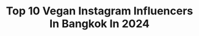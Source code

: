---
title: Top 10 Vegan Instagram Influencers In Bangkok In 2024
description: >-
  Find top vegan Instagram influencers in Bangkok in 2024. Most popular hashtags: #vegan #thailand #plantbased.
platform: Instagram
hits: 5
text_top: See the most popular Instagram profiles on inBeat.
text_bottom: Our database holds 5 Instagram influencers like this in Bangkok, Thailand for you to collaborate.
profiles:
  - username: "mymeatlessmeals"
    fullname: >-
      Vegan Food Tales by a Thai 🌱🇹🇭
    bio: >-
      THE Bangkok-Based Black Sheep vegan who creates original recipes, colorful videos, and homemade memes.‬ Fighting my demons while trying to cook.
    location: "Thailand"
    followers: 86937
    engagement: 246
    commentsToLikes: 0.032383
    id: ck5hoog7npxh10i11n5zv2zpg
    verified: false
    hashtags: "#sriracha, #vegans, #easyrecipes, #veganeating"
  - username: "healthy.dolls"
    fullname: >-
      Pang Saifon
    bio: >-
      Do everything in Love 🤍 1 Corinthians 16:14 🥬 Founder @edenerjuice 🌹 Unique, Authentic and irreplaceable . Juice fast, almondmilk 👇🏻
    location: "Thailand"
    followers: 55650
    engagement: 258
    commentsToLikes: 0.026350
    id: ck5zkbfezj64g0i14gtq5brqw
    verified: false
    hashtags: "#khaoyai, #thailand, #panghealthyroutine, #movenpickkhaoyai"
  - username: "gainmadeline"
    fullname: >-
      Personal Trainer / Athlete
    bio: >-
      Athlete🇹🇭 Line:@gainmadeline2 FB Page:TrainWithGain 🏆2nd-ShawnRho2019 🏆2nd-BenWCSpain2018 🏆2nd-OAAsiaHK2016 🥇Mr.THAILAND2016 Owner:@tammachaat.drink
    location: "Thailand"
    followers: 8410
    engagement: 291
    commentsToLikes: 0.018402
    id: ck55ox92q9bfr0i11nn8p3w63
    verified: false
    hashtags: "#diet, #gymlife, #teamgain, #athlete"
  - username: "healthydiarywithme"
    fullname: >-
      ms.self-love, hdwm ✨
    bio: >-
      👩🏻‍⚕️Physiotherapist 🌈Heathy(physical&mental health)diary ✨Self-improvement, Healthy Lifestyle 🤍@plamilland 💌for work: DM or click
    location: "Thailand"
    followers: 108868
    engagement: 14
    commentsToLikes: 0.021293
    id: ck6u78urfk4u80j71j3hadb2i
    verified: false
    hashtags: "#asics, #gourmetmarketthailand, #asicsth, #themallgroup"
  - username: "iankittichai"
    fullname: >-
      Pongtawat Chalermkittichai
    bio: >-
      🇹🇭@cuisineconcept 🇹🇼@coasttaiwan 🇹🇭@issayasiameseclub 🇺🇸@spotdessertbar 🇸🇬@rwsdiningartisans 🇹🇭Masterchefthailand 🇳🇱KittichaiBV
    location: "Thailand"
    followers: 215932
    engagement: 90
    commentsToLikes: 0.006584
    id: ck0w3aqkbsfrf0i1993riqqo5
    verified: false
    hashtags: "#iankittichai, #stayhome, #igdaily, #cuisineconceptbyiankittichai"
  - username: "takiatto"
    fullname: >-
      Tak sawasdibood
    bio: >-
      Vegan Wizard
    location: "Thailand"
    followers: 7133
    engagement: 675
    commentsToLikes: 0.019803
    id: ckap1l096uzt80i78zfy6qq0s
    verified: false
    hashtags: "#staycation"
  - username: "jeena_adcharaporn"
    fullname: >-
      Jeena Adcharaporn
    bio: >-
      จีน่า อัจฉราภรณ์😙💕 นางสาวไทย 2556👸🏼 Miss Thailand 2013 Actress,TV Host,MC 💥True Inside #For work‭ 091-541-6463 #Vegangirl🍎🌽🥑 @baconbiscutethecorgi
    location: "Thailand"
    followers: 30920
    engagement: 78
    commentsToLikes: 0.024311
    id: ck0w354ygrnn10i19fp5atqqa
    verified: false
    hashtags: "#corgistagram, #myfavcorgi, #noojeemakemerit, #lovecorgi"
  - username: "mymeatlessmeals"
    fullname: >-
      Vegan Food Tales by a Thai 🌱🇹🇭
    bio: >-
      THE Bangkok-Based Black Sheep vegan who creates original recipes, colorful videos, and homemade memes.‬ Fighting my demons while trying to cook.
    location: "Thailand"
    followers: 86937
    engagement: 246
    commentsToLikes: 0.032383
    id: ck5hoog7npxh10i11n5zv2zpg
    verified: false
    hashtags: "#sriracha, #vegans, #easyrecipes, #veganeating"
  - username: "naphat_nine"
    fullname: >-
      Naphat Siangsomboon นาย ณภัทร
    bio: >-
      Actor Designer Photographer Golfer Mahidol International College @naphat_nine_film Work Contact Miss Mhoo Line@: @naphat_nine (with@)
    location: "Thailand"
    followers: 4166119
    engagement: 304
    commentsToLikes: 0.003912
    id: ck5pxaic9qv600i11vxp4dbng
    verified: true
    hashtags: "#islandescape, #coconutisland, #burasarigroup, #poolvilla"
  - username: "healthy.dolls"
    fullname: >-
      Pang Saifon
    bio: >-
      Do everything in Love 🤍 1 Corinthians 16:14 🥬 Founder @edenerjuice 🌹 Unique, Authentic and irreplaceable . Juice fast, almondmilk 👇🏻
    location: "Thailand"
    followers: 55650
    engagement: 258
    commentsToLikes: 0.026350
    id: ck5zkbfezj64g0i14gtq5brqw
    verified: false
    hashtags: "#khaoyai, #thailand, #panghealthyroutine, #movenpickkhaoyai"
---